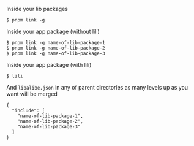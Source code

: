 Inside your lib packages

```
$ pnpm link -g
```

Inside your app package (without lili)

```
$ pnpm link -g name-of-lib-package-1
$ pnpm link -g name-of-lib-package-2
$ pnpm link -g name-of-lib-package-3
```

Inside your app package (with lili)

```
$ lili
```

And `libalibe.json` in any of parent directories as many levels up as you want will be merged

```
{
  "include": [
    "name-of-lib-package-1",
    "name-of-lib-package-2",
    "name-of-lib-package-3"
  ]
}
```
